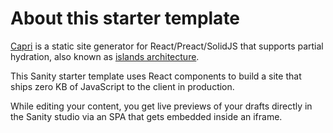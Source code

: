 # About this starter template

[Capri](https://capri.build) is a static site generator for React/Preact/SolidJS that supports partial hydration, also known as [islands architecture](https://jasonformat.com/islands-architecture/).

This Sanity starter template uses React components to build a site that ships zero KB of JavaScript to the client in production.

While editing your content, you get live previews of your drafts directly in the Sanity studio via an SPA that gets embedded inside an iframe.
